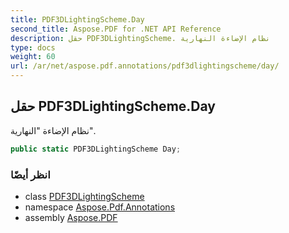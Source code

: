 ```yaml
---
title: PDF3DLightingScheme.Day
second_title: Aspose.PDF for .NET API Reference
description: حقل PDF3DLightingScheme. نظام الإضاءة النهارية
type: docs
weight: 60
url: /ar/net/aspose.pdf.annotations/pdf3dlightingscheme/day/
---
```

## حقل PDF3DLightingScheme.Day

نظام الإضاءة "النهارية".

```csharp
public static PDF3DLightingScheme Day;
```

### انظر أيضًا

* class [PDF3DLightingScheme](../)
* namespace [Aspose.Pdf.Annotations](../../../aspose.pdf.annotations/)
* assembly [Aspose.PDF](../../../)